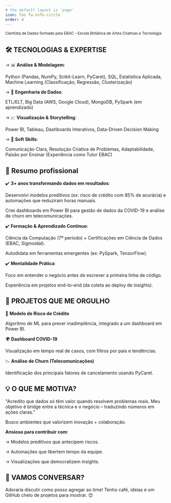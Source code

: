 ```yaml
---
# the default layout is 'page'
icon: fas fa-info-circle
order: 4
---
```


<sub>Cientista de Dados formado pela EBAC - Escola Britânica de Artes Criativas e Tecnologia</sub>

## 🛠️ TECNOLOGIAS & EXPERTISE

→ 📊 **Análise & Modelagem**:

Python (Pandas, NumPy, Scikit-Learn, PyCaret), SQL, Estatística Aplicada, Machine Learning (Classificação, Regressão, Clusterização)

→ 🚀 **Engenharia de Dados**:

ETL/ELT, Big Data (AWS, Google Cloud), MongoDB, PySpark (em aprendizado)

→ 📈 **Visualização & Storytelling**:

Power BI, Tableau, Dashboards Interativos, Data-Driven Decision Making

→ 🧠 **Soft Skills**:

Comunicação Clara, Resolução Criativa de Problemas, Adaptabilidade, Paixão por Ensinar (Experiência como Tutor EBAC)

## 🎯 Resumo profissional

✔️ **3+ anos transformando dados em resultados**:

Desenvolvi modelos preditivos (ex: risco de crédito com 85% de acurácia) e automações que reduziram horas manuais.

Criei dashboards em Power BI para gestão de dados da COVID-19 e análise de churn em telecomunicações.

✔️ **Formação & Aprendizado Contínuo**:

Ciência da Computação (7º período) + Certificações em Ciência de Dados (EBAC, Sigmoidal).

Autodidata em ferramentas emergentes (ex: PySpark, TensorFlow).

✔️ **Mentalidade Prática**:

Foco em entender o negócio antes de escrever a primeira linha de código.

Experiência em projetos end-to-end (da coleta ao deploy de insights).

## 🚀 PROJETOS QUE ME ORGULHO

🤖 **Modelo de Risco de Crédito**

Algoritmo de ML para prever inadimplência, integrado a um dashboard em Power BI.

🌍 **Dashboard COVID-19**

Visualização em tempo real de casos, com filtros por país e tendências.

📉 **Análise de Churn (Telecomunicações)**

Identificação dos principais fatores de cancelamento usando PyCaret.

## 💡 O QUE ME MOTIVA?

"Acredito que dados só têm valor quando resolvem problemas reais. Meu objetivo é bridge entre a técnica e o negócio – traduzindo números em ações claras."

Busco ambientes que valorizem inovação + colaboração.

**Ansioso para contribuir com**:

→ Modelos preditivos que antecipem riscos.

→ Automações que libertem tempo da equipe.

→ Visualizações que democratizem insights.

## 📩 VAMOS CONVERSAR?
Adoraria discutir como posso agregar ao time! Tenho café, ideias e um GitHub cheio de projetos para mostrar. 😊
